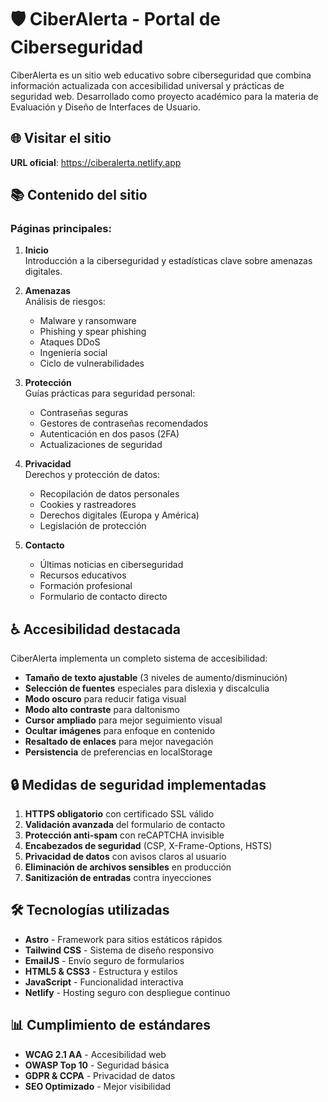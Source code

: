 # 🛡️ CiberAlerta - Portal de Ciberseguridad

<!-- Reemplazar con imagen real -->

CiberAlerta es un sitio web educativo sobre ciberseguridad que combina información actualizada con accesibilidad universal y prácticas de seguridad web. Desarrollado como proyecto académico para la materia de Evaluación y Diseño de Interfaces de Usuario.

## 🌐 Visitar el sitio

**URL oficial**: https://ciberalerta.netlify.app <!-- Actualizar con enlace real -->

## 📚 Contenido del sitio

### Páginas principales:

1. **Inicio**  
   Introducción a la ciberseguridad y estadísticas clave sobre amenazas digitales.

2. **Amenazas**  
   Análisis de riesgos:
   * Malware y ransomware
   * Phishing y spear phishing
   * Ataques DDoS
   * Ingeniería social
   * Ciclo de vulnerabilidades

3. **Protección**  
   Guías prácticas para seguridad personal:
   * Contraseñas seguras
   * Gestores de contraseñas recomendados
   * Autenticación en dos pasos (2FA)
   * Actualizaciones de seguridad

4. **Privacidad**  
   Derechos y protección de datos:
   * Recopilación de datos personales
   * Cookies y rastreadores
   * Derechos digitales (Europa y América)
   * Legislación de protección

5. **Contacto**
   * Últimas noticias en ciberseguridad
   * Recursos educativos
   * Formación profesional
   * Formulario de contacto directo

## ♿ Accesibilidad destacada

CiberAlerta implementa un completo sistema de accesibilidad:

* **Tamaño de texto ajustable** (3 niveles de aumento/disminución)
* **Selección de fuentes** especiales para dislexia y discalculia
* **Modo oscuro** para reducir fatiga visual
* **Modo alto contraste** para daltonismo
* **Cursor ampliado** para mejor seguimiento visual
* **Ocultar imágenes** para enfoque en contenido
* **Resaltado de enlaces** para mejor navegación
* **Persistencia** de preferencias en localStorage

## 🔒 Medidas de seguridad implementadas

1. **HTTPS obligatorio** con certificado SSL válido
2. **Validación avanzada** del formulario de contacto
3. **Protección anti-spam** con reCAPTCHA invisible
4. **Encabezados de seguridad** (CSP, X-Frame-Options, HSTS)
5. **Privacidad de datos** con avisos claros al usuario
6. **Eliminación de archivos sensibles** en producción
7. **Sanitización de entradas** contra inyecciones

## 🛠️ Tecnologías utilizadas

* **Astro** - Framework para sitios estáticos rápidos
* **Tailwind CSS** - Sistema de diseño responsivo
* **EmailJS** - Envío seguro de formularios
* **HTML5 & CSS3** - Estructura y estilos
* **JavaScript** - Funcionalidad interactiva
* **Netlify** - Hosting seguro con despliegue continuo

## 📊 Cumplimiento de estándares

* **WCAG 2.1 AA** - Accesibilidad web
* **OWASP Top 10** - Seguridad básica
* **GDPR & CCPA** - Privacidad de datos
* **SEO Optimizado** - Mejor visibilidad